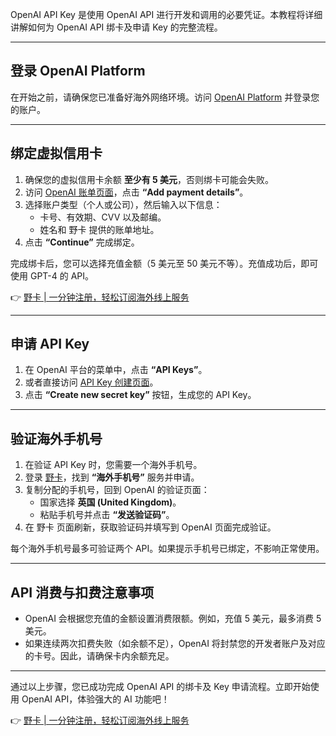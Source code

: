 OpenAI API Key 是使用 OpenAI API 进行开发和调用的必要凭证。本教程将详细讲解如何为 OpenAI API 绑卡及申请 Key 的完整流程。

---

## 登录 OpenAI Platform

在开始之前，请确保您已准备好海外网络环境。访问 [OpenAI Platform](https://platform.openai.com/) 并登录您的账户。

---

## 绑定虚拟信用卡

1. 确保您的虚拟信用卡余额 **至少有 5 美元**，否则绑卡可能会失败。
2. 访问 [OpenAI 账单页面](https://platform.openai.com/account/billing/overview)，点击 **“Add payment details”**。
3. 选择账户类型（个人或公司），然后输入以下信息：
   - 卡号、有效期、CVV 以及邮编。
   - 姓名和 野卡 提供的账单地址。
4. 点击 **“Continue”** 完成绑定。

完成绑卡后，您可以选择充值金额（5 美元至 50 美元不等）。充值成功后，即可使用 GPT-4 的 API。

👉 [野卡 | 一分钟注册，轻松订阅海外线上服务](https://bit.ly/bewildcard)

---

## 申请 API Key

1. 在 OpenAI 平台的菜单中，点击 **“API Keys”**。
2. 或者直接访问 [API Key 创建页面](https://platform.openai.com/api-keys)。
3. 点击 **“Create new secret key”** 按钮，生成您的 API Key。

---

## 验证海外手机号

1. 在验证 API Key 时，您需要一个海外手机号。
2. 登录 [野卡](https://bit.ly/bewildcard)，找到 **“海外手机号”** 服务并申请。
3. 复制分配的手机号，回到 OpenAI 的验证页面：
   - 国家选择 **英国 (United Kingdom)**。
   - 粘贴手机号并点击 **“发送验证码”**。
4. 在 野卡 页面刷新，获取验证码并填写到 OpenAI 页面完成验证。

每个海外手机号最多可验证两个 API。如果提示手机号已绑定，不影响正常使用。

---

## API 消费与扣费注意事项

- OpenAI 会根据您充值的金额设置消费限额。例如，充值 5 美元，最多消费 5 美元。
- 如果连续两次扣费失败（如余额不足），OpenAI 将封禁您的开发者账户及对应的卡号。因此，请确保卡内余额充足。

---

通过以上步骤，您已成功完成 OpenAI API 的绑卡及 Key 申请流程。立即开始使用 OpenAI API，体验强大的 AI 功能吧！

👉 [野卡 | 一分钟注册，轻松订阅海外线上服务](https://bit.ly/bewildcard)